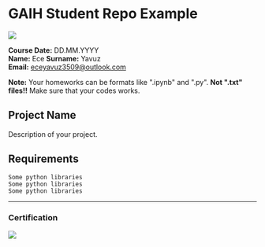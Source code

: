 # GAIH Student Repo Example
![](img/newlogo.png)

**Course Date:** DD.MM.YYYY  
**Name:** Ece 
**Surname:** Yavuz  
**Email:** eceyavuz3509@outlook.com  

**Note:** Your homeworks can be formats like ".ipynb" and ".py". **Not ".txt" files!!** Make sure that your codes works.  

## Project Name
Description of your project.

## Requirements
```
Some python libraries
Some python libraries
Some python libraries
```
---

### Certification
![](img/TopLearnerCertificate.png)

